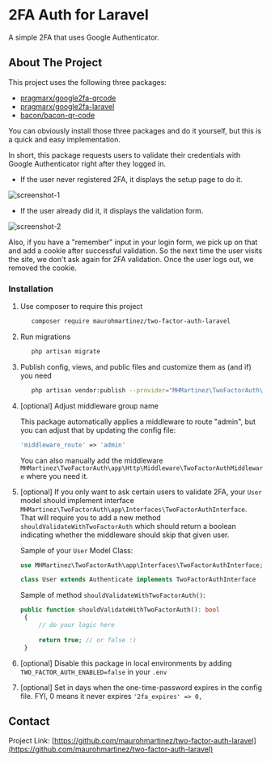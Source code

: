 <h1>2FA Auth for Laravel</h1>
<p>A simple 2FA that uses Google Authenticator.</p>

[link-author]: https://inspiredpulse.com

<!-- ABOUT THE PROJECT -->
## About The Project

This project uses the following three packages: 

* [pragmarx/google2fa-qrcode](https://packagist.org/packages/pragmarx/google2fa-qrcode)
* [pragmarx/google2fa-laravel](https://packagist.org/packages/pragmarx/google2fa-laravel)
* [bacon/bacon-qr-code](https://packagist.org/packages/bacon/bacon-qr-code)

You can obviously install those three packages and do it yourself, but this is a quick and easy implementation.

In short, this package requests users to validate their credentials with Google Authenticator right after they logged in.


* If the user never registered 2FA, it displays the setup page to do it.

![screenshot-1](https://raw.githubusercontent.com/maurohmartinez/two-factor-auth-laravel/main/src/storage/sample/screenshot-setup.jpg)

* If the user already did it, it displays the validation form.

![screenshot-2](https://raw.githubusercontent.com/maurohmartinez/two-factor-auth-laravel/main/src/storage/sample/screenshot-validate.jpg)

Also, if you have a "remember" input in your login form, we pick up on that and add a cookie after successful validation. So the next time the user visits the site, we don't ask again for 2FA validation. Once the user logs out, we removed the cookie.

### Installation

1. Use composer to require this project
    ```sh
       composer require maurohmartinez/two-factor-auth-laravel
    ```
2. Run migrations
    ```sh
       php artisan migrate
    ```

3. Publish config, views, and public files and customize them as (and if) you need
    ```sh
       php artisan vendor:publish --provider="MHMartinez\TwoFactorAuth\app\Providers\TwoFactorAuthServiceProvider"
    ```

4. [optional] Adjust middleware group name<br>

    This package automatically applies a middleware to route "admin", but you can adjust that by updating the config file:
    ```php
   'middleware_route' => 'admin'
    ```
   You can also manually add the middleware `MHMartinez\TwoFactorAuth\app\Http\Middleware\TwoFactorAuthMiddleware` where you need it.


5. [optional] If you only want to ask certain users to validate 2FA, your `User` model should implement interface `MHMartinez\TwoFactorAuth\app\Interfaces\TwoFactorAuthInterface`. That will require you to add a new method `shouldValidateWithTwoFactorAuth` which should return a boolean indicating whether the middleware should skip that given user.<br>
    
   Sample of your `User` Model Class:
   ```php
   use MHMartinez\TwoFactorAuth\app\Interfaces\TwoFactorAuthInterface;
   
   class User extends Authenticate implements TwoFactorAuthInterface
    ```
   Sample of method `shouldValidateWithTwoFactorAuth()`:
   ```php
   public function shouldValidateWithTwoFactorAuth(): bool
    {
        // do your logic here
        
        return true; // or false :)
    }
    ```

6. [optional] Disable this package in local environments by adding `TWO_FACTOR_AUTH_ENABLED=false` in your `.env`

7. [optional] Set in days when the one-time-password expires in the config file. FYI, 0 means it never expires `'2fa_expires' => 0,`

<!-- CONTACT -->
## Contact

Project Link: [https://github.com/maurohmartinez/two-factor-auth-laravel](https://github.com/maurohmartinez/two-factor-auth-laravel)
